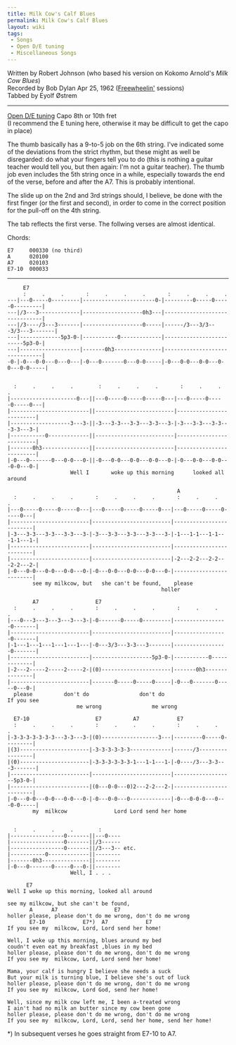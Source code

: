 ```yaml
---
title: Milk Cow's Calf Blues
permalink: Milk Cow's Calf Blues
layout: wiki
tags:
 - Songs
 - Open D/E tuning
 - Miscellaneous Songs
---
```


Written by Robert Johnson (who based his version on Kokomo Arnold's
*Milk Cow Blues*)  
Recorded by Bob Dylan Apr 25, 1962
([Freewheelin'](Freewheelin' "wikilink") sessions)  
Tabbed by Eyolf Østrem

* * * * *

[Open D/E tuning](Help:Roadmaps#Open_tunings "wikilink") Capo 8th or
10th fret  
(I recommend the E tuning here, otherwise it may be difficult to get the
capo in place)

The thumb basically has a 9-to-5 job on the 6th string. I've indicated
some of the deviations from the strict rhythm, but these might as well
be disregarded: do what your fingers tell you to do (this is nothing a
guitar teacher would tell you, but then again: I'm not a guitar
teacher). The thumb job even includes the 5th string once in a while,
especially towards the end of the verse, before and after the A7. This
is probably intentional.

The slide up on the 2nd and 3rd strings should, I believe, be done with
the first finger (or the first and second), in order to come in the
correct position for the pull-off on the 4th string.

The tab reflects the first verse. The follwing verses are almost
identical.

Chords:

    E7     000330 (no third)
    A      020100
    A7     020103
    E7-10  000033

* * * * *

         E7
         :     .     .       :     .     .     .       :     .     .     .
    ---|---0-----0---------|-----------------------0-|---------0-----0-----0---------|
    ---|/3---3-------------|-------------------0h3---|-------------------------------|
    ---|/3----/3---3-------|-------------------0-----|------/3---3/3---3/3---3-------|
    ---|-------------5p3-0-|-----------0-------------|-------------------------5p3-0-|
    ---|-------------------|-------0h3---------------|-------------------------------|
    -0-|-0---0-0---0---0---|-0---0-------0---0-0-----|-0---0-0---0-0---0-0---0-0-----|


      :     .     .     .        :     .     .     .       :     .     .     .
    |---------------------0---||---0-----0-----0-----0---|---0-----0-----0-----0---|
    |-------------------------||-------------------------|-------------------------|
    |-------------------3---3-||-3---3-3---3-3---3-3---3-|-3---3-3---3-3---3-3---3-|
    |-----------0-------------||-------------------------|-------------------------|
    |-------0h3---------------||-------------------------|-------------------------|
    |-0---0-------0---0-0---0-||-0---0-0---0-0---0-0---0-|-0---0-0---0-0---0-0---0-|
                        Well I       woke up this morning      looked all around

                                                          A
      :     .     .     .       :     .     .     .       :     .     .     .
    |---0-----0-----0-----0---|---0-----0-----0-----0---|---0-----0-----0-----0---|
    |-------------------------|-------------------------|-------------------------|
    |-3---3-3---3-3---3-3---3-|-3---3-3---3-3---3-3---3-|-1---1-1---1-1---1-1---1-|
    |-------------------------|-------------------------|-------------------------|
    |-------------------------|-------------------------|-2---2-2---2-2---2-2---2-|
    |-0---0-0---0-0---0-0---0-|-0---0-0---0-0---0-0---0-|-------------------------|
            see my milkcow, but   she can't be found,    please
                                                     holler

            A7                  E7
      :     .     .     .       :     .     .     .       :     .     .     .
    |---0---3---3---3---3---3-|-0-------0-----0---------|-----------------0-------|
    |-------------------------|-------------------------|-----------------0-------|
    |-1---1---1---1---1---1---|-0---3/3---3-3---3-------|-----------------0-------|
    |-------------------------|-------------------5p3-0-|-----------0-------------|
    |-2---2-----2-----2-----2-|(0)----------------------|-------0h3---------------|
    |-------------------------|-------0-----0-----0-----|-0---0-------0-----0---0-|
      please          don't do                don't do                     If you see
                          me wrong                me wrong

      E7-10                     E7          A7            E7
      :     .     .     .       :     .     .     .       :     .     .     .
    |-3-3-3-3-3-3-3---3-3---3-|(0)------------------3---|---------0-----0---------|
    |(3)----------------------|-3-3-3-3-3-3-------------|------/3-----------------|
    |(0)----------------------|-3-3-3-3-3-3-1---1-1---1-|-0----/3---3-3---3-------|
    |-------------------------|-------------------------|-------------------5p3-0-|
    |-------------------------|(0---0-0---0)2---2-2---2-|-------------------------|
    |-0---0-0---0-0---0-0---0-|-0---0-0---0-------------|-0---0-0-0---0---0-0-----|
            my  milkcow               Lord Lord send her home


      :     .     .     .        :
    |-----------------0-------||---0----
    |-----------------0-------||/3------
    |-----------------0-------||/3---3-- etc.
    |-----------0-------------||--------
    |-------0h3---------------||--------
    |-0---0-------0-----0---0-||--------
                        Well, I . . .

          E7
    Well I woke up this morning, looked all around

    see my milkcow, but she can't be found,
           A      A7                  E7
    holler please, please don't do me wrong, don't do me wrong
           E7-10            E7*)  A7            E7
    If you see my  milkcow, Lord, Lord send her home!

    Well, I woke up this morning, blues around my bed
    coudn't even eat my breakfast ,blues in my bed
    holler please, please don't do me wrong, don't do me wrong
    If you see my  milkcow, Lord, Lord send her home!

    Mama, your calf is hungry I believe she needs a suck
    But your milk is turning blue, I believe she's out of luck
    holler please, please don't do me wrong, don't do me wrong
    If you see my  milkcow, Lord God, send her home!

    Well, since my milk cow left me, I been a-treated wrong
    I ain't had no milk an butter since my cow been gone
    holler please, please don't do me wrong, don't do me wrong
    If you see my  milkcow, Lord, Lord, send her home, send her home!

\*) In subsequent verses he goes straight from E7-10 to A7.
